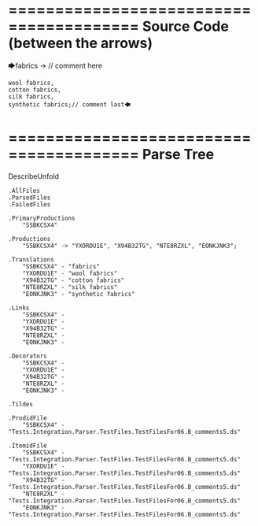 ========================================
Source Code (between the arrows)
========================================

🡆fabrics -> // comment here

    wool fabrics,
    cotton fabrics,
    silk fabrics,
    synthetic fabrics;// comment last🡄

========================================
Parse Tree
========================================
DescribeUnfold

    .AllFiles
    .ParsedFiles
    .FailedFiles

    .PrimaryProductions
        "SSBKCSX4" 

    .Productions
        "SSBKCSX4" -> "YXORDU1E", "X94B32TG", "NTE8RZXL", "EONKJNK3";

    .Translations
        "SSBKCSX4" - "fabrics"
        "YXORDU1E" - "wool fabrics"
        "X94B32TG" - "cotton fabrics"
        "NTE8RZXL" - "silk fabrics"
        "EONKJNK3" - "synthetic fabrics"

    .Links
        "SSBKCSX4" - 
        "YXORDU1E" - 
        "X94B32TG" - 
        "NTE8RZXL" - 
        "EONKJNK3" - 

    .Decorators
        "SSBKCSX4" - 
        "YXORDU1E" - 
        "X94B32TG" - 
        "NTE8RZXL" - 
        "EONKJNK3" - 

    .Tildes

    .ProdidFile
        "SSBKCSX4" - "Tests.Integration.Parser.TestFiles.TestFilesFor06.B_comments5.ds"

    .ItemidFile
        "SSBKCSX4" - "Tests.Integration.Parser.TestFiles.TestFilesFor06.B_comments5.ds"
        "YXORDU1E" - "Tests.Integration.Parser.TestFiles.TestFilesFor06.B_comments5.ds"
        "X94B32TG" - "Tests.Integration.Parser.TestFiles.TestFilesFor06.B_comments5.ds"
        "NTE8RZXL" - "Tests.Integration.Parser.TestFiles.TestFilesFor06.B_comments5.ds"
        "EONKJNK3" - "Tests.Integration.Parser.TestFiles.TestFilesFor06.B_comments5.ds"

